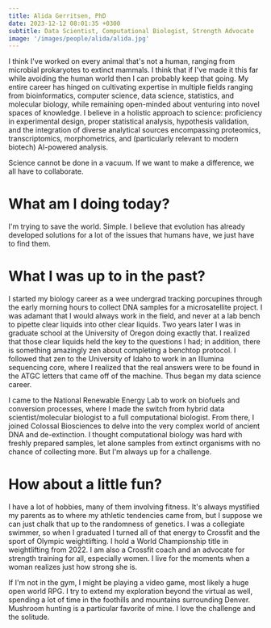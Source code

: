 ```yaml
---
title: Alida Gerritsen, PhD
date: 2023-12-12 08:01:35 +0300
subtitle: Data Scientist, Computational Biologist, Strength Advocate
image: '/images/people/alida/alida.jpg'
---
```


I think I've worked on every animal that's not a human, ranging from microbial prokaryotes to extinct mammals. I think that if I've made it this far while avoiding the human world then I can probably keep that going. My entire career has hinged on cultivating expertise in multiple fields ranging from bioinformatics, computer science, data science, statistics, and molecular biology, while remaining open-minded about venturing into novel spaces of knowledge. I believe in a holistic approach to science: proficiency in experimental design, proper statistical analysis, hypothesis validation, and the integration of diverse analytical sources encompassing proteomics, transcriptomics, morphometrics, and (particularly relevant to modern biotech) AI-powered analysis.

Science cannot be done in a vacuum. If we want to make a difference, we all have to collaborate. 

# What am I doing today?
I'm trying to save the world. Simple. I believe that evolution has already developed solutions for a lot of the issues that humans have, we just have to find them. 

# What I was up to in the past?
I started my biology career as a wee undergrad tracking porcupines through the early morning hours to collect DNA samples for a microsatellite project. I was adamant that I would always work in the field, and never at a lab bench to pipette clear liquids into other clear liquids. Two years later I was in graduate school at the University of Oregon doing exactly that. I realized that those clear liquids held the key to the questions I had; in addition, there is something amazingly zen about completing a benchtop protocol. I followed that zen to the University of Idaho to work in an Illumina sequencing core, where I realized that the real answers were to be found in the ATGC letters that came off of the machine. Thus began my data science career. 

I came to the National Renewable Energy Lab to work on biofuels and conversion processes, where I made the switch from hybrid data scientist/molecular biologist to a full computational biologist. From there, I joined Colossal Biosciences to delve into the very complex world of ancient DNA and de-extinction. I thought computational biology was hard with freshly prepared samples, let alone samples from extinct organisms with no chance of collecting more. But I'm always up for a challenge. 

# How about a little fun?
I have a lot of hobbies, many of them involving fitness. It's always mystified my parents as to where my athletic tendencies came from, but I suppose we can just chalk that up to the randomness of genetics. I was a collegiate swimmer, so when I graduated I turned all of that energy to Crossfit and the sport of Olympic weightlifting. I hold a World Championship title in weightlifting from 2022. I am also a Crossfit coach and an advocate for strength training for all, especially women. I live for the moments when a woman realizes just how strong she is. 

If I'm not in the gym, I might be playing a video game, most likely a huge open world RPG. I try to extend my exploration beyond the virtual as well, spending a lot of time in the foothills and mountains surrounding Denver. Mushroom hunting is a particular favorite of mine. I love the challenge and the solitude. 
